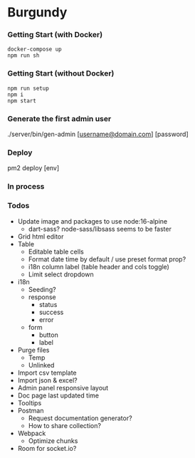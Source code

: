 # Burgundy

### Getting Start (with Docker)
```shell
docker-compose up
npm run sh
```

### Getting Start (without Docker)
```shell
npm run setup
npm i
npm start
```

### Generate the first admin user
./server/bin/gen-admin [username@domain.com] [password]

### Deploy
pm2 deploy [env]

### In process


### Todos
- Update image and packages to use node:16-alpine
  - dart-sass? node-sass/libsass seems to be faster
- Grid html editor
- Table
  - Editable table cells
  - Format date time by default / use preset format prop?
  - i18n column label (table header and cols toggle)
  - Limit select dropdown
- i18n
  - Seeding?
  - response
    - status
    - success
    - error
  - form
    - button
    - label
- Purge files
  - Temp
  - Unlinked
- Import csv template
- Import json & excel?
- Admin panel responsive layout
- Doc page last updated time
- Tooltips
- Postman
  - Request documentation generator?
  - How to share collection?
- Webpack
  - Optimize chunks
- Room for socket.io?